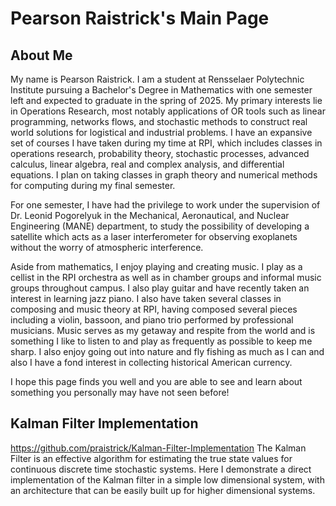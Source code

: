 # Pearson Raistrick's Main Page 

## About Me
My name is Pearson Raistrick. I am a student at Rensselaer Polytechnic Institute pursuing a Bachelor's Degree in Mathematics with one semester left and expected to graduate in the spring of 2025. My primary interests lie in Operations Research, most notably applications of OR tools such as linear programming, networks flows, and stochastic methods to construct real world solutions for logistical and industrial problems. I have an expansive set of courses I have taken during my time at RPI, which includes classes in operations research, probability theory, stochastic processes, advanced calculus, linear algebra, real and complex analysis, and differential equations. I plan on taking classes in graph theory and numerical methods for computing during my final semester.  

For one semester, I have had the privilege to work under the supervision of Dr. Leonid Pogorelyuk in the Mechanical, Aeronautical, and Nuclear Engineering (MANE) department, to study the possibility of developing a satellite which acts as a laser interferometer for observing exoplanets without the worry of atmospheric interference. 

Aside from mathematics, I enjoy playing and creating music. I play as a cellist in the RPI orchestra as well as in chamber groups and informal music groups throughout campus. I also play guitar and have recently taken an interest in learning jazz piano. I also have taken several classes in composing and music theory at RPI, having composed several pieces including a violin, bassoon, and piano trio performed by professional musicians. Music serves as my getaway and respite from the world and is something I like to listen to and play as frequently as possible to keep me sharp. I also enjoy going out into nature and fly fishing as much as I can and also I have a fond interest in collecting historical American currency. 

I hope this page finds you well and you are able to see and learn about something you personally may have not seen before!




## Kalman Filter Implementation
https://github.com/praistrick/Kalman-Filter-Implementation
The Kalman Filter is an effective algorithm for estimating the true state values for continuous discrete time stochastic systems. Here I demonstrate a direct implementation of the Kalman filter in a simple low dimensional system, with an architecture that can be easily built up for higher dimensional systems.

